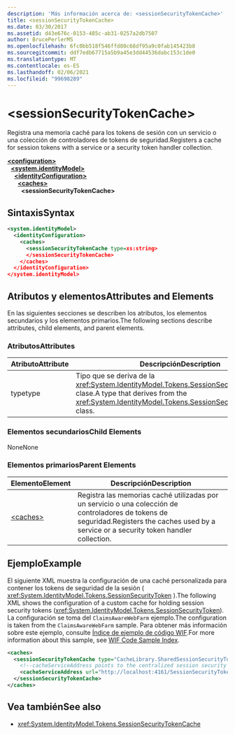 ```yaml
---
description: 'Más información acerca de: <sessionSecurityTokenCache>'
title: <sessionSecurityTokenCache>
ms.date: 03/30/2017
ms.assetid: d43e676c-0153-485c-ab31-0257a2db7507
author: BrucePerlerMS
ms.openlocfilehash: 6fc0bb518f546ffd80c68df95a9c0fab145423b8
ms.sourcegitcommit: ddf7edb67715a5b9a45e3dd44536dabc153c1de0
ms.translationtype: MT
ms.contentlocale: es-ES
ms.lasthandoff: 02/06/2021
ms.locfileid: "99698289"
---
```

# \<sessionSecurityTokenCache>

<span data-ttu-id="f6c6e-102">Registra una memoria caché para los tokens de sesión con un servicio o una colección de controladores de tokens de seguridad.</span><span class="sxs-lookup"><span data-stu-id="f6c6e-102">Registers a cache for session tokens with a service or a security token handler collection.</span></span>  
  
[**\<configuration>**](../configuration-element.md)\
&nbsp;&nbsp;[**\<system.identityModel>**](system-identitymodel.md)\
&nbsp;&nbsp;&nbsp;&nbsp;[**\<identityConfiguration>**](identityconfiguration.md)\
&nbsp;&nbsp;&nbsp;&nbsp;&nbsp;&nbsp;[**\<caches>**](caches.md)\
&nbsp;&nbsp;&nbsp;&nbsp;&nbsp;&nbsp;&nbsp;&nbsp;**\<sessionSecurityTokenCache>**  
  
## <a name="syntax"></a><span data-ttu-id="f6c6e-103">Sintaxis</span><span class="sxs-lookup"><span data-stu-id="f6c6e-103">Syntax</span></span>  
  
```xml  
<system.identityModel>  
  <identityConfiguration>  
    <caches>  
      <sessionSecurityTokenCache type=xs:string>  
      </sessionSecurityTokenCache>  
    </caches>  
  </identityConfiguration>  
</system.identityModel>  
```  
  
## <a name="attributes-and-elements"></a><span data-ttu-id="f6c6e-104">Atributos y elementos</span><span class="sxs-lookup"><span data-stu-id="f6c6e-104">Attributes and Elements</span></span>  

 <span data-ttu-id="f6c6e-105">En las siguientes secciones se describen los atributos, los elementos secundarios y los elementos primarios.</span><span class="sxs-lookup"><span data-stu-id="f6c6e-105">The following sections describe attributes, child elements, and parent elements.</span></span>  
  
### <a name="attributes"></a><span data-ttu-id="f6c6e-106">Atributos</span><span class="sxs-lookup"><span data-stu-id="f6c6e-106">Attributes</span></span>  
  
|<span data-ttu-id="f6c6e-107">Atributo</span><span class="sxs-lookup"><span data-stu-id="f6c6e-107">Attribute</span></span>|<span data-ttu-id="f6c6e-108">Descripción</span><span class="sxs-lookup"><span data-stu-id="f6c6e-108">Description</span></span>|  
|---------------|-----------------|  
|<span data-ttu-id="f6c6e-109">type</span><span class="sxs-lookup"><span data-stu-id="f6c6e-109">type</span></span>|<span data-ttu-id="f6c6e-110">Tipo que se deriva de la <xref:System.IdentityModel.Tokens.SessionSecurityTokenCache> clase.</span><span class="sxs-lookup"><span data-stu-id="f6c6e-110">A type that derives from the <xref:System.IdentityModel.Tokens.SessionSecurityTokenCache> class.</span></span>|  
  
### <a name="child-elements"></a><span data-ttu-id="f6c6e-111">Elementos secundarios</span><span class="sxs-lookup"><span data-stu-id="f6c6e-111">Child Elements</span></span>  

 <span data-ttu-id="f6c6e-112">None</span><span class="sxs-lookup"><span data-stu-id="f6c6e-112">None</span></span>  
  
### <a name="parent-elements"></a><span data-ttu-id="f6c6e-113">Elementos primarios</span><span class="sxs-lookup"><span data-stu-id="f6c6e-113">Parent Elements</span></span>  
  
|<span data-ttu-id="f6c6e-114">Elemento</span><span class="sxs-lookup"><span data-stu-id="f6c6e-114">Element</span></span>|<span data-ttu-id="f6c6e-115">Descripción</span><span class="sxs-lookup"><span data-stu-id="f6c6e-115">Description</span></span>|  
|-------------|-----------------|  
|[\<caches>](caches.md)|<span data-ttu-id="f6c6e-116">Registra las memorias caché utilizadas por un servicio o una colección de controladores de tokens de seguridad.</span><span class="sxs-lookup"><span data-stu-id="f6c6e-116">Registers the caches used by a service or a security token handler collection.</span></span>|  
  
## <a name="example"></a><span data-ttu-id="f6c6e-117">Ejemplo</span><span class="sxs-lookup"><span data-stu-id="f6c6e-117">Example</span></span>  

 <span data-ttu-id="f6c6e-118">El siguiente XML muestra la configuración de una caché personalizada para contener los tokens de seguridad de la sesión ( <xref:System.IdentityModel.Tokens.SessionSecurityToken> ).</span><span class="sxs-lookup"><span data-stu-id="f6c6e-118">The following XML shows the configuration of a custom cache for holding session security tokens (<xref:System.IdentityModel.Tokens.SessionSecurityToken>).</span></span> <span data-ttu-id="f6c6e-119">La configuración se toma del `ClaimsAwareWebFarm` ejemplo.</span><span class="sxs-lookup"><span data-stu-id="f6c6e-119">The configuration is taken from the `ClaimsAwareWebFarm` sample.</span></span> <span data-ttu-id="f6c6e-120">Para obtener más información sobre este ejemplo, consulte [Índice de ejemplo de código WIF](/previous-versions/dotnet/framework/security/wif-code-sample-index).</span><span class="sxs-lookup"><span data-stu-id="f6c6e-120">For more information about this sample, see [WIF Code Sample Index](/previous-versions/dotnet/framework/security/wif-code-sample-index).</span></span>  
  
```xml  
<caches>  
  <sessionSecurityTokenCache type="CacheLibrary.SharedSessionSecurityTokenCache, CacheLibrary">  
    <!--cacheServiceAddress points to the centralized session security token cache service running in the web farm.-->  
    <cacheServiceAddress url="http://localhost:4161/SessionSecurityTokenCacheService.svc" />  
  </sessionSecurityTokenCache>  
</caches>  
```  
  
## <a name="see-also"></a><span data-ttu-id="f6c6e-121">Vea también</span><span class="sxs-lookup"><span data-stu-id="f6c6e-121">See also</span></span>

- <xref:System.IdentityModel.Tokens.SessionSecurityTokenCache>
